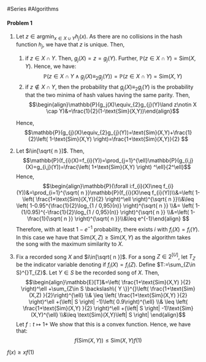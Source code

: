 #Series #Algorithms 

#### Problem 1

1. Let $z\in \text{argmin}_{x\in X\cup Y}h_{j}(x)$. As there are no collisions in the hash function $h_{j}$, we have that $z$ is unique. Then, 
   1. if $z\in X\cap Y$. Then, $g_{j}(X)=z=g_{j}(Y)$. Further, $\mathbb{P}(z\in X\cap Y)=\text{Sim}(X,Y)$. Hence, we have: $$\mathbb{P}(z\in X\cap Y\land g_{j}(X)\equiv_{2}g_{j}(Y))=\mathbb{P}(z\in X\cap Y)=\text{Sim}(X,Y)$$
   2. if $z\notin X\cap Y$, then the probability that $g_{j}(X)\equiv_{2}g_{j}(Y)$ is the probability that the two minima of hash values having the same parity. Then,  $$\begin{align}\mathbb{P}(g_j(X)\equiv_{2}g_{j}(Y)\land z\notin X \cap Y)&=\frac{1}{2}(1-\text{Sim}(X,Y))\end{align}$$

	Hence, $$\mathbb{P}(g_{j}(X)\equiv_{2}g_{j}(Y))=\text{Sim}(X,Y)+\frac{1}{2}\left( 1-\text{Sim}(X,Y) \right)=\frac{1+\text{Sim}(X,Y)}{2} $$

2. Let $i\in[\sqrt{ n }]$. Then, $$\mathbb{P}(f_{i}(X)=f_{i}(Y))=\prod_{j=1}^{\ell}\mathbb{P}(g_{i,j}(X)=g_{i,j}(Y))=\frac{\left( 1+\text{Sim}(X,Y) \right) ^\ell}{2^\ell}$$Hence, $$\begin{align}\mathbb{P}(\forall i:f_{i}(X)\neq f_{i}(Y))&=\prod_{i=1}^{\sqrt{ n }}\mathbb{P}(f_{i}(X)\neq f_{i}(Y))\\&=\left( 1-\left( \frac{1+\text{Sim}(X,Y)}{2} \right)^\ell  \right)^{\sqrt{ n }}\\&\leq \left( 1-0.95^{\frac{1}{2}\log_{1 / 0,95}(n)} \right)^{\sqrt{ n }} \\&= \left( 1-(1/0.95)^{-\frac{1}{2}\log_{1 / 0,95}(n)} \right)^{\sqrt{ n }} \\&=\left( 1-\frac{1}{\sqrt{ n }} \right)^{\sqrt{ n }}\\&\leq e^{-1}\end{align} $$Therefore, with at least $1-e^{-1}$ probability, there exists $i$ with $f_{i}(X)=f_{i}(Y)$. In this case we have that $\text{Sim}(X,Z)\geq \text{Sim}(X,Y)$ as the algorithm takes the song with the maximum similarity to $X$.
3. Fix a recorded song $X$ and $i\in[\sqrt{ n }]$. For a song $Z\in 2^{[U]}$, let $T_{Z}$ be the indicator variable denoting if $f_{i}(X)=f_{i}(Z)$. Define $T:=\sum_{Z\in S}^{}T_{Z}$. Let $Y\in S$ be the recorded song of $X$. Then,  $$\begin{align}\mathbb{E}[T]&=\left( \frac{1+\text{Sim}(X,Y) }{2} \right)^\ell +\sum_{Z\in S \backslash\{ Y \}}^{}\left( \frac{1+\text{Sim}(X,Z) }{2}\right)^{\ell} \\& \leq \left( \frac{1+\text{Sim}(X,Y) }{2} \right)^\ell +(\left| S \right| -1)\left( 0.9\right)^{\ell} \\& \leq  \left( \frac{1+\text{Sim}(X,Y) }{2} \right)^\ell +(\left| S \right| -1)\text{Sim}(X,Y)^{\ell} \\&\leq \text{Sim}(X,Y)\left| S \right| \end{align}$$
	Let $f:t\mapsto 1+$
	We show that this is a convex function. Hence, we have that: $$f(\text{Sim}(X,Y))\leq \text{Sim}(X,Y)f(1)$$

$f(x)\geq x f(1)$


	